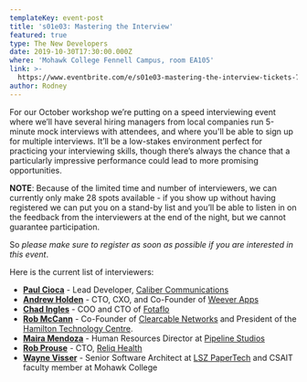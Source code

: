 ```yaml
---
templateKey: event-post
title: 's01e03: Mastering the Interview'
featured: true
type: The New Developers
date: 2019-10-30T17:30:00.000Z
where: 'Mohawk College Fennell Campus, room EA105'
link: >-
  https://www.eventbrite.com/e/s01e03-mastering-the-interview-tickets-74293837869
author: Rodney
---
```

For our October workshop we’re putting on a speed interviewing event where we’ll have several hiring managers from local companies run 5-minute mock interviews with attendees, and where you'll be able to sign up for multiple interviews. It’ll be a low-stakes environment perfect for practicing your interviewing skills, though there’s always the chance that a particularly impressive performance could lead to more promising opportunities.

**NOTE**: Because of the limited time and number of interviewers, we can currently only make 28 spots available - if you show up without having registered we can put you on a stand-by list and you’ll be able to listen in on the feedback from the interviewers at the end of the night, but we cannot guarantee participation. 

So _please make sure to register as soon as possible if you are interested in this event_.

Here is the current list of interviewers:

* [**Paul Cioca**](https://www.linkedin.com/in/paul-cioca-a5644819/) - Lead Developer,  [Caliber Communications](https://calibercommunications.ca/)
* [**Andrew Holden**](https://ca.linkedin.com/in/holdencreative) - CTO, CXO, and Co-Founder of [Weever Apps](https://weeverapps.com/)
* [**Chad Ingles**](https://ca.linkedin.com/in/chadingles) - COO and CTO of [Fotaflo](https://www.fotaflo.com/)
* [**Rob McCann**](https://ca.linkedin.com/in/rob-mccann-0a1185150) - Co-Founder of [Clearcable Networks](http://www.clearcable.ca/) and President of the [Hamilton Technology Centre](http://hamiltontechnologycentre.ca/).
* [**Maira Mendoza**](https://ca.linkedin.com/in/maira-mendoza-cpm-382b0b97) - Human Resources Director at [Pipeline Studios](http://www.pipelinestudios.com/)
* [**Rob Prouse**](https://ca.linkedin.com/in/robprouse) - CTO, [Reliq Health](https://www.reliqhealth.com/)
* [**Wayne Visser**](https://ca.linkedin.com/in/wayne-visser) - Senior Software Architect at [LSZ PaperTech](https://lszpaper.com/) and CSAIT faculty member at Mohawk College
